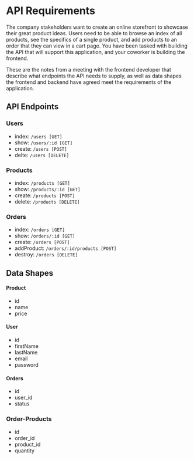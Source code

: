 # API Requirements
The company stakeholders want to create an online storefront to showcase their great product ideas. Users need to be able to browse an index of all products, see the specifics of a single product, and add products to an order that they can view in a cart page. You have been tasked with building the API that will support this application, and your coworker is building the frontend.

These are the notes from a meeting with the frontend developer that describe what endpoints the API needs to supply, as well as data shapes the frontend and backend have agreed meet the requirements of the application. 

## API Endpoints
### Users
- index: `/users [GET]`
- show: `/users/:id [GET]`
- create: `/users [POST]`
- delte: `/users [DELETE]`

### Products
- index: `/products [GET]`
- show: `/products/:id [GET]`
- create: `/products [POST]`
- delete: `/products [DELETE]`

### Orders
- index: `/orders [GET]`
- show: `/orders/:id [GET]`
- create: `/orders [POST]`
- addProduct: `/orders/:id/products [POST]`
- destroy: `/orders [DELETE]`

## Data Shapes
#### Product
-  id
- name
- price

#### User
- id
- firstName
- lastName
- email
- password

#### Orders
- id
- user_id
- status

### Order-Products
- id
- order_id
- product_id
- quantity

